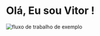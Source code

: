 # Olá, Eu sou Vitor !
![fluxo de trabalho de exemplo](https://github.com/github/docs/actions/workflows/main.yml/badge.svg)

